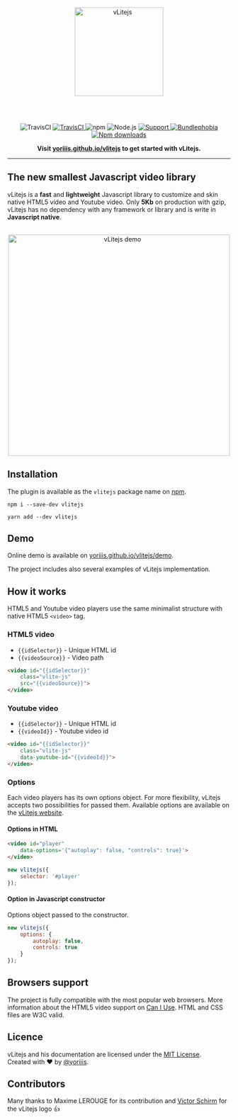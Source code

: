 <br /><p align="center">
    <a href="https://yoriiis.github.io/vlitejs" title="vLitejs">
        <img src="https://yoriiis.github.io/vlitejs/images/logo-vlite.svg" alt="vLitejs" width="200px" />
    </a>
</p><br /><br />
<p align="center">
    <img alt="TravisCI" src="https://img.shields.io/badge/vLitejs-v3.0.4-ff7f15.svg?style=for-the-badge">
    <a href="https://travis-ci.com/yoriiis/vlitejs">
        <img alt="TravisCI" src="https://img.shields.io/travis/yoriiis/vlitejs?style=for-the-badge">
    </a>
    <img alt="npm" src="https://img.shields.io/npm/v/vlitejs?style=for-the-badge">
    <img alt="Node.js" src="https://img.shields.io/node/v/vlitejs?style=for-the-badge">
    <a href="https://gitter.im/vlitejs/vlitejs">
        <img alt="Support" src="https://img.shields.io/gitter/room/yoriiis/vlitejs?color=%2345cba1&style=for-the-badge">
    </a>
    <a href="https://bundlephobia.com/result?p=fela@latest">
        <img alt="Bundlephobia" src="https://img.shields.io/bundlephobia/minzip/vlitejs?style=for-the-badge">
    </a>
    <a href="https://npmjs.com/package/vlitejs">
        <img alt="Npm downloads" src="https://img.shields.io/npm/dm/vlitejs?color=fb3e44&label=npm%20downloads&style=for-the-badge">
    </a>
</p>

<p align="center">
    <strong>Visit <a href="https://yoriiis.github.io/vlitejs" title="yoriiis.github.io/vlitejs">yoriiis.github.io/vlitejs</a> to get started with vLitejs.</strong>
</p>

---

## The new smallest Javascript video library

vLitejs is a **fast** and **lightweight** Javascript library to customize and skin native HTML5 video and Youtube video. Only **5Kb** on production with gzip, vLitejs has no dependency with any framework or library and is write in **Javascript native**.<br /><br />

<p align="center">
    <a href="https://yoriiis.github.io/vlitejs/demo" title="vLitejs demo">
        <img src="https://yoriiis.github.io/vlitejs/images/demo.jpg" alt="vLitejs demo" width="500px" />
    </a>
</p>

## Installation

The plugin is available as the `vlitejs` package name on [npm](https://www.npmjs.com/package/vlitejs).

```
npm i --save-dev vlitejs
```
```
yarn add --dev vlitejs
```

## Demo

Online demo is available on [yoriiis.github.io/vlitejs/demo](https://yoriiis.github.io/vlitejs/demo).

The project includes also several examples of vLitejs implementation.

## How it works

HTML5 and Youtube video players use the same minimalist structure with native HTML5 `<video>` tag.

### HTML5 video

* `{{idSelector}}` - Unique HTML id
* `{{videoSource}}` - Video path

```html
<video id="{{idSelector}}"
    class="vlite-js"
    src="{{videoSource}}">
</video>
```

### Youtube video

* `{{idSelector}}` - Unique HTML id
* `{{videoId}}` - Youtube video id

```html
<video id="{{idSelector}}"
    class="vlite-js"
    data-youtube-id="{{videoId}}">
</video>
```

### Options

Each video players has its own options object. For more flexibility, vLitejs accepts two possibilities for passed them. Available options are available on the [vLitejs website](https://yoriiis.github.io/vlitejs).

#### Options in HTML

```html
<video id="player"
    data-options='{"autoplay": false, "controls": true}'>
</video>
```

```javascript
new vlitejs({
    selector: '#player'
});
```

#### Option in Javascript constructor

Options object passed to the constructor.

```javascript
new vlitejs({
    options: {
        autoplay: false,
        controls: true
    }
});
```

## Browsers support

The project is fully compatible with the most popular web browsers. More information about the HTML5 video support on <a href="https://caniuse.com/#feat=video" target="_blank" title="Video element - Can I use">Can I Use</a>. HTML and CSS files are W3C valid.

## Licence

vLitejs and his documentation are licensed under the [MIT License](http://opensource.org/licenses/MIT).<br />
Created with ♥ by [@yoriiis](http://github.com/yoriiis).

## Contributors

Many thanks to Maxime LEROUGE for its contribution and <a href="https://www.behance.net/victorshm" target="_blank" title="Victor Schirm">Victor Schirm</a> for the vLitejs logo 👍
